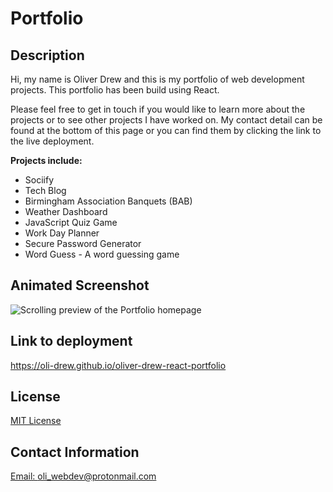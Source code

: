 # Portfolio

## Description

Hi, my name is Oliver Drew and this is my portfolio of web development projects. This portfolio has been build using React.

Please feel free to get in touch if you would like to learn more about the projects or to see other projects I have worked on. My contact detail can be found at the bottom of this page or you can find them by clicking the link to the live deployment.

**Projects include:**

- Sociify
- Tech Blog
- Birmingham Association Banquets (BAB)
- Weather Dashboard
- JavaScript Quiz Game
- Work Day Planner
- Secure Password Generator
- Word Guess - A word guessing game

## Animated Screenshot

![Scrolling preview of the Portfolio homepage](./assets/images/portfolio-react.gif)

## Link to deployment

https://oli-drew.github.io/oliver-drew-react-portfolio

## License

[MIT License](LICENSE)

## Contact Information

[Email: oli_webdev@protonmail.com](mailto:oli_webdev@protonmail.com)
